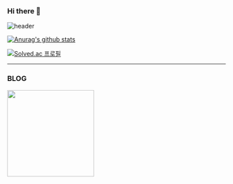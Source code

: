 ### Hi there 👋

<!--
**SeungJun-Kwon/SeungJun-Kwon** is a ✨ _special_ ✨ repository because its `README.md` (this file) appears on your GitHub profile.

Here are some ideas to get you started:

- 🔭 I’m currently working on ...
- 🌱 I’m currently learning ...
- 👯 I’m looking to collaborate on ...
- 🤔 I’m looking for help with ...
- 💬 Ask me about ...
- 📫 How to reach me: ...
- 😄 Pronouns: ...
- ⚡ Fun fact: ...
-->

![header](https://capsule-render.vercel.app/api?type=soft&color=auto&height=150&section=header&text=SeungJun-Kwon&fontSize=70&animation=twinkling)

[![Anurag's github stats](https://github-readme-stats.vercel.app/api?username=SeungJun-Kwon)](https://github.com/anuraghazra/github-readme-stats)

[![Solved.ac
프로필](http://mazassumnida.wtf/api/v2/generate_badge?boj=tyrnsorl123)](https://solved.ac/tyrnsorl123)

---

### BLOG

<a href="https://dachomi97.tistory.com/"><img src="https://tistory1.daumcdn.net/tistory/5269783/attach/24eb2ca3e9264045889c8a7483e4be63" width="200px"></a>
